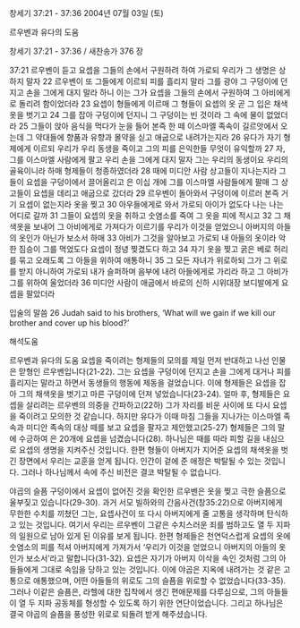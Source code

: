 창세기 37:21 - 37:36 
2004년 07월 03일 (토)

르우벤과 유다의 도움



창세기 37:21 - 37:36 / 새찬송가 376 장


37:21 르우벤이 듣고 요셉을 그들의 손에서 구원하려 하여 가로되 우리가 그 생명은 상하지 말자 22 르우벤이 또 그들에게 이르되 피를 흘리지 말라 그를 광야 그 구덩이에 던지고 손을 그에게 대지 말라 하니 이는 그가 요셉을 그들의 손에서 구원하여 그 아비에게로 돌리려 함이었더라 23 요셉이 형들에게 이르매 그 형들이 요셉의 옷 곧 그 입은 채색옷을 벗기고 24 그를 잡아 구덩이에 던지니 그 구덩이는 빈 것이라 그 속에 물이 없었더라 25 그들이 앉아 음식을 먹다가 눈을 들어 본즉 한 떼 이스마엘 족속이 길르앗에서 오는데 그 약대들에 향품과 유향과 몰약을 싣고 애굽으로 내려가는지라 26 유다가 자기 형제에게 이르되 우리가 우리 동생을 죽이고 그의 피를 은익한들 무엇이 유익할까 27 자, 그를 이스마엘 사람에게 팔고 우리 손을 그에게 대지 말자 그는 우리의 동생이요 우리의 골육이니라 하매 형제들이 청종하였더라 28 때에 미디안 사람 상고들이 지나는지라 그들이 요셉을 구덩이에서 끌어올리고 은 이십 개에 그를 이스마엘 사람들에게 팔매 그 상고들이 요셉을 데리고 애굽으로 갔더라 29 르우벤이 돌아와서 구덩이에 이르러 본즉 거기 요셉이 없는지라 옷을 찢고 30 아우들에게로 와서 가로되 아이가 없도다 나는 나는 어디로 갈까 31 그들이 요셉의 옷을 취하고 숫염소를 죽여 그 옷을 피에 적시고 32 그 채색옷을 보내어 그 아비에게로 가져다가 이르기를 우리가 이것을 얻었으니 아버지의 아들의 옷인가 아닌가 보소서 하매 33 아비가 그것을 알아보고 가로되 내 아들의 옷이라 악한 짐승이 그를 먹었도다 요셉이 정녕 찢겼도다 하고 34 자기 옷을 찢고 굵은 베로 허리를 묶고 오래도록 그 아들을 위하여 애통하니 35 그 모든 자녀가 위로하되 그가 그 위로를 받지 아니하여 가로되 내가 슬퍼하며 음부에 내려 아들에게로 가리라 하고 그 아비가 그를 위하여 울었더라 36 미디안 사람이 애굽에서 바로의 신하 시위대장 보디발에게 요셉을 팔았더라 

입술의 말씀 
26 Judah said to his brothers, ‘What will we gain if we kill our brother and cover up his blood?’

해석도움





르우벤과 유다의 도움 
요셉을 죽이려는 형제들의 모의를 제일 먼저 반대하고 나선 인물은 맏형인 르우벤입니다(21-22). 그는 요셉을 구덩이에 던지고 손을 그에게 대거나 피를 흘리지는 말라고 하면서 동생들의 행동에 제동을 걸었습니다. 이에 형제들은 요셉을 잡아 그의 채색옷을 벗기고 마른 구덩이에 던져 넣었습니다(23-24). 얼마 후, 형제들은 요셉을 살리려는 르우벤의 의중을 간파하고(22하) 그가 자리를 비운 사이에 또 다시 요셉을 죽이려고 모의한 것 같습니다. 하지만 유다가 이때 마침 그들을 지나가는 이스마엘 족속과 미디안 족속의 대상 떼를 보고 요셉을 팔자고 제안했고(25-27) 형제들은 그의 말에 수긍하여 은 20개에 요셉을 넘겼습니다(28). 하나님은 때를 따라 피할 길을 내심으로 요셉의 생명을 지켜주신 것입니다. 한편 형들이 아버지가 지어준 요셉의 채색옷을 벗긴 장면에서 우리는 교훈을 얻게 됩니다. 인간이 겉에 준 애정은 박탈될 수 있는 것입니다. 그러나 하나님께서 속에 주신 비전은 결코 박탈될 수 없습니다. 

야곱의 슬픔 
구덩이에서 요셉이 없어진 것을 확인한 르우벤은 옷을 찢고 극한 슬픔으로 울부짖고 있습니다(29-30). 과거 서모 빌하와의 간음사건(창35:22)으로 아버지에게 무한한 수치를 끼쳤던 그는, 요셉사건이 또 다시 아버지에게 줄 고통을 생각하며 탄식하고 있는 것입니다. 여기서 우리는 르우벤이 그같은 수치스러운 죄를 범하고도 열 두 지파의 일원으로 남아 있게 된 이유를 보게 됩니다. 한편 형제들은 천연덕스럽게 요셉의 옷에 숫염소의 피를 적셔 아버지에게 가져가서 ‘우리가 이것을 얻었으니 아버지의 아들의 옷인가 보소서’라고 말합니다(31-32). 요셉은 자기가 아버지 이삭을 속인 것처럼 그의 아들들에게 그대로 속임을 당하고 있는 것입니다. 이에 야곱은 지옥에 내려가는 것 같은 고통으로 애통했으며, 어떤 아들들의 위로도 그의 슬픔을 위로할 수 없었습니다(33-35). 그러나 이같은 슬픔은, 라헬에 대한 집착에서 생긴 편애문제를 다루심으로, 그의 아들들이 열 두 지파 공동체를 형성할 수 있도록 하기 위한 연단이었습니다. 그리고 하나님은 결국 야곱의 슬픔을 풍성한 위로로 되돌려 받게 해주셨습니다.